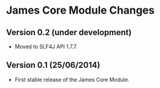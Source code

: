 James Core Module Changes
=========================


Version 0.2 (under development)
-------------------------------

 - Moved to SLF4J API 1.7.7.


Version 0.1 (25/06/2014)
------------------------

 - First stable release of the James Core Module.